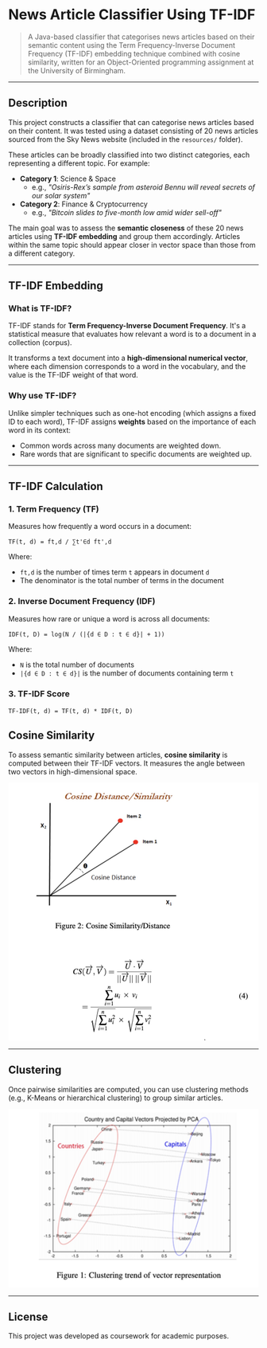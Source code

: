 # News Article Classifier Using TF-IDF

> A Java-based classifier that categorises news articles based on their semantic content using the Term Frequency-Inverse Document Frequency (TF-IDF) embedding technique combined with cosine similarity, written for an Object-Oriented programming assignment at the University of Birmingham.

---

## Description

This project constructs a classifier that can categorise news articles based on their content. It was tested using a dataset consisting of 20 news articles sourced from the Sky News website (included in the `resources/` folder).

These articles can be broadly classified into two distinct categories, each representing a different topic. For example:
- **Category 1**: Science & Space  
  - e.g., *"Osiris-Rex’s sample from asteroid Bennu will reveal secrets of our solar system"*
- **Category 2**: Finance & Cryptocurrency  
  - e.g., *"Bitcoin slides to five-month low amid wider sell-off"*

The main goal was to assess the **semantic closeness** of these 20 news articles using **TF-IDF embedding** and group them accordingly. Articles within the same topic should appear closer in vector space than those from a different category.

---

## TF-IDF Embedding

### What is TF-IDF?
TF-IDF stands for **Term Frequency-Inverse Document Frequency**. It's a statistical measure that evaluates how relevant a word is to a document in a collection (corpus).

It transforms a text document into a **high-dimensional numerical vector**, where each dimension corresponds to a word in the vocabulary, and the value is the TF-IDF weight of that word.

### Why use TF-IDF?
Unlike simpler techniques such as one-hot encoding (which assigns a fixed ID to each word), TF-IDF assigns **weights** based on the importance of each word in its context:
- Common words across many documents are weighted down.
- Rare words that are significant to specific documents are weighted up.

---

## TF-IDF Calculation

### 1. Term Frequency (TF)
Measures how frequently a word occurs in a document:
```
TF(t, d) = ft,d / ∑t'∈d ft',d
```
Where:
- `ft,d` is the number of times term `t` appears in document `d`
- The denominator is the total number of terms in the document

### 2. Inverse Document Frequency (IDF)
Measures how rare or unique a word is across all documents:
```
IDF(t, D) = log(N / (|{d ∈ D : t ∈ d}| + 1))
```
Where:
- `N` is the total number of documents
- `|{d ∈ D : t ∈ d}|` is the number of documents containing term `t`

### 3. TF-IDF Score
```
TF-IDF(t, d) = TF(t, d) * IDF(t, D)
```

## Cosine Similarity

To assess semantic similarity between articles, **cosine similarity** is computed between their TF-IDF vectors. It measures the angle between two vectors in high-dimensional space.

![Cosine Similarity](cosineDistance.jpg)

---

## Clustering

Once pairwise similarities are computed, you can use clustering methods (e.g., K-Means or hierarchical clustering) to group similar articles.

![Clustering](clustering.jpg)

---

## License

This project was developed as coursework for academic purposes.
